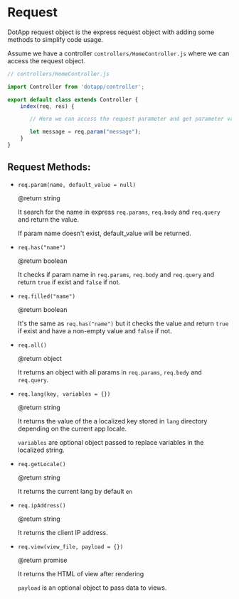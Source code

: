 # Request

DotApp request object is the express request object with adding some methods to simplify code usage.

Assume we have a controller `controllers/HomeController.js` where we can access the request object.

``` javascript
// controllers/HomeController.js

import Controller from 'dotapp/controller';

export default class extends Controller {
    index(req, res) {

       // Here we can access the request parameter and get parameter value from url

       let message = req.param("message");
    }
}
```

## Request Methods:

- `req.param(name, default_value = null)`

    @return string

    It search for the name in express `req.params`, `req.body` and `req.query` and return the value.

    If param name doesn't exist, default_value will be returned.

- `req.has("name")`

    @return boolean

    It checks if param name in `req.params`, `req.body` and `req.query` and return `true` if exist and `false` if not.

- `req.filled("name")`

    @return boolean

    It's the same as `req.has("name")` but it checks the value and return `true` if exist and have a non-empty value and `false` if not.

- `req.all()`

    @return object

    It returns an object with all params in `req.params`, `req.body` and `req.query`.


- `req.lang(key, variables = {})`

    @return string

    It returns the value of the a localized key stored in `lang` directory depending on the current app locale.

    `variables` are optional object passed to replace variables in the localized string.

- `req.getLocale()`

    @return string

    It returns the current lang by default `en`

- `req.ipAddress()`

    @return string

    It returns the client IP address.


- `req.view(view_file, payload = {})`

    @return promise

    It returns the HTML of view after rendering

    `payload` is an optional object to pass data to views.



